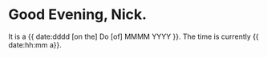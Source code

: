 # Good Evening, Nick.

It is a {{ date:dddd [on the] Do [of] MMMM YYYY }}. The time is currently {{ date:hh:mm a}}.
